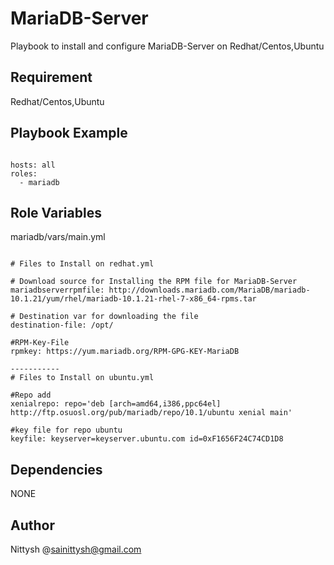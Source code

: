 MariaDB-Server
========

Playbook to install and configure MariaDB-Server on Redhat/Centos,Ubuntu

Requirement
-----------

Redhat/Centos,Ubuntu

Playbook Example
---------------

```

hosts: all
roles:
  - mariadb

```

Role Variables
--------------
mariadb/vars/main.yml

```

# Files to Install on redhat.yml

# Download source for Installing the RPM file for MariaDB-Server
mariadbserverrpmfile: http://downloads.mariadb.com/MariaDB/mariadb-10.1.21/yum/rhel/mariadb-10.1.21-rhel-7-x86_64-rpms.tar

# Destination var for downloading the file
destination-file: /opt/

#RPM-Key-File
rpmkey: https://yum.mariadb.org/RPM-GPG-KEY-MariaDB

-----------
# Files to Install on ubuntu.yml

#Repo add
xenialrepo: repo='deb [arch=amd64,i386,ppc64el] http://ftp.osuosl.org/pub/mariadb/repo/10.1/ubuntu xenial main'

#key file for repo ubuntu
keyfile: keyserver=keyserver.ubuntu.com id=0xF1656F24C74CD1D8

```
Dependencies
------------
 NONE
 
 
Author
-----
Nittysh @sainittysh@gmail.com


